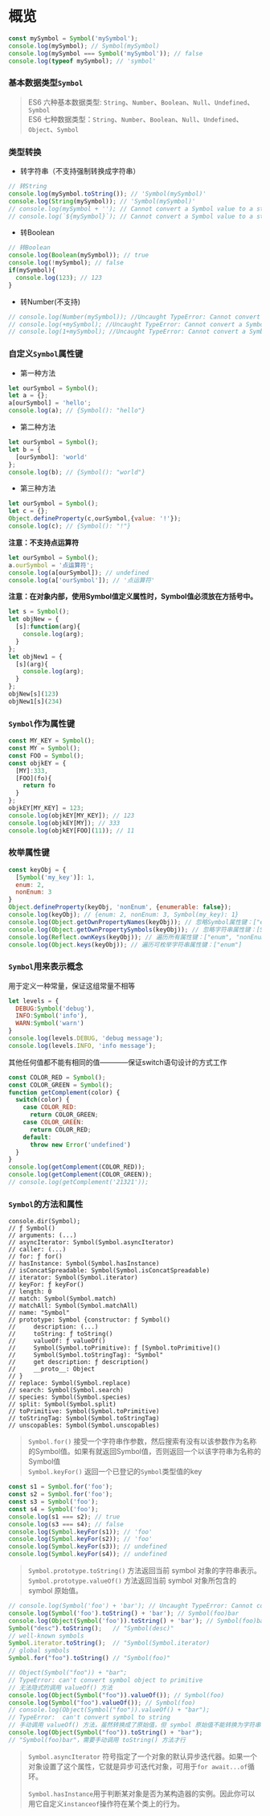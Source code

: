 # 概览  
```javascript
const mySymbol = Symbol('mySymbol');
console.log(mySymbol); // Symbol(mySymbol)
console.log(mySymbol === Symbol('mySymbol')); // false
console.log(typeof mySymbol); // 'symbol'
```

### 基本数据类型`Symbol`

> ES6 六种基本数据类型: `String`、`Number`、`Boolean`、`Null`、`Undefined`、`Symbol`  
> ES6 七种数据类型：`String`、`Number`、`Boolean`、`Null`、`Undefined`、`Object`、`Symbol`

### 类型转换 

* 转字符串（不支持强制转换成字符串）  
```javascript
// 转String
console.log(mySymbol.toString()); // 'Symbol(mySymbol)'
console.log(String(mySymbol)); // 'Symbol(mySymbol)'
// console.log(mySymbol + ''); // Cannot convert a Symbol value to a string
// console.log(`${mySymbol}`); // Cannot convert a Symbol value to a string
```  

* 转Boolean  
```javascript
// 转Boolean  
console.log(Boolean(mySymbol)); // true
console.log(!mySymbol); // false
if(mySymbol){
  console.log(123); // 123
}
```  

* 转Number(不支持)
```javascript
// console.log(Number(mySymbol)); //Uncaught TypeError: Cannot convert a Symbol value to a number
// console.log(+mySymbol); //Uncaught TypeError: Cannot convert a Symbol value to a number
// console.log(1+mySymbol); //Uncaught TypeError: Cannot convert a Symbol value to a number
```  

### 自定义`Symbol`属性键  

* 第一种方法
```javascript
let ourSymbol = Symbol();
let a = {};
a[ourSymbol] = 'hello'; 
console.log(a); // {Symbol(): "hello"}
```

* 第二种方法  
```javascript
let ourSymbol = Symbol();
let b = {
  [ourSymbol]: 'world'
};
console.log(b); // {Symbol(): "world"}
```  

* 第三种方法  
```javascript
let ourSymbol = Symbol();
let c = {};
Object.defineProperty(c,ourSymbol,{value: '!'});
console.log(c); // {Symbol(): "!"}
```  

**注意：不支持点运算符** 
```javascript
let ourSymbol = Symbol();
a.ourSymbol = '点运算符';
console.log(a[ourSymbol]); // undefined
console.log(a['ourSymbol']); // '点运算符'
```

**注意：在对象内部，使用Symbol值定义属性时，Symbol值必须放在方括号中。**  
```javascript
let s = Symbol();
let objNew = {
  [s]:function(arg){
    console.log(arg);
  }
};
let objNew1 = {
  [s](arg){
    console.log(arg);
  }
};
objNew[s](123)
objNew1[s](234)
```

### `Symbol`作为属性键  

```javascript
const MY_KEY = Symbol();
const MY = Symbol();
const FOO = Symbol();
const objkEY = {
  [MY]:333,
  [FOO](fo){
    return fo
  }
};
objkEY[MY_KEY] = 123;
console.log(objkEY[MY_KEY]); // 123
console.log(objkEY[MY]); // 333
console.log(objkEY[FOO](11)); // 11
```  

### 枚举属性键  

```javascript
const keyObj = {
  [Symbol('my_key')]: 1,
  enum: 2,
  nonEnum: 3
}
Object.defineProperty(keyObj, 'nonEnum', {enumerable: false});
console.log(keyObj); // {enum: 2, nonEnum: 3, Symbol(my_key): 1}
console.log(Object.getOwnPropertyNames(keyObj)); // 忽略Symbol属性键：["enum", "nonEnum"]
console.log(Object.getOwnPropertySymbols(keyObj)); // 忽略字符串属性键：[Symbol(my_key)]
console.log(Reflect.ownKeys(keyObj)); // 遍历所有属性键：["enum", "nonEnum", Symbol(my_key)]
console.log(Object.keys(keyObj)); // 遍历可枚举字符串属性键：["enum"]
```

### `Symbol`用来表示概念

用于定义一种常量，保证这组常量不相等  
```javascript
let levels = {
  DEBUG:Symbol('debug'),
  INFO:Symbol('info'),
  WARN:Symbol('warn')
}
console.log(levels.DEBUG, 'debug message');
console.log(levels.INFO, 'info message');
```  

其他任何值都不能有相同的值————保证switch语句设计的方式工作  
```javascript
const COLOR_RED = Symbol();
const COLOR_GREEN = Symbol();
function getComplement(color) {
  switch(color) {
    case COLOR_RED:
      return COLOR_GREEN;
    case COLOR_GREEN:
      return COLOR_RED;
    default: 
      throw new Error('undefined')
  }
}
console.log(getComplement(COLOR_RED));
console.log(getComplement(COLOR_GREEN));
// console.log(getComplement('21321'));
```  

### `Symbol`的方法和属性  

```
console.dir(Symbol);
// ƒ Symbol()
// arguments: (...)
// asyncIterator: Symbol(Symbol.asyncIterator)
// caller: (...)
// for: ƒ for()
// hasInstance: Symbol(Symbol.hasInstance)
// isConcatSpreadable: Symbol(Symbol.isConcatSpreadable)
// iterator: Symbol(Symbol.iterator)
// keyFor: ƒ keyFor()
// length: 0
// match: Symbol(Symbol.match)
// matchAll: Symbol(Symbol.matchAll)
// name: "Symbol"
// prototype: Symbol {constructor: ƒ Symbol()
//     description: (...)
//     toString: ƒ toString()
//     valueOf: ƒ valueOf()
//     Symbol(Symbol.toPrimitive): ƒ [Symbol.toPrimitive]()
//     Symbol(Symbol.toStringTag): "Symbol"
//     get description: ƒ description()
//     __proto__: Object
// }
// replace: Symbol(Symbol.replace)
// search: Symbol(Symbol.search)
// species: Symbol(Symbol.species)
// split: Symbol(Symbol.split)
// toPrimitive: Symbol(Symbol.toPrimitive)
// toStringTag: Symbol(Symbol.toStringTag)
// unscopables: Symbol(Symbol.unscopables)
```

> `Symbol.for()` 接受一个字符串作参数，然后搜索有没有以该参数作为名称的Symbol值。如果有就返回Symbol值，否则返回一个以该字符串为名称的Symbol值  
> `Symbol.keyFor()` 返回一个已登记的`Symbol`类型值的key  

```javascript
const s1 = Symbol.for('foo');
const s2 = Symbol.for('foo');
const s3 = Symbol('foo');
const s4 = Symbol('foo');
console.log(s1 === s2); // true
console.log(s3 === s4); // false
console.log(Symbol.keyFor(s1)); // 'foo'
console.log(Symbol.keyFor(s2)); // 'foo'
console.log(Symbol.keyFor(s3)); // undefined
console.log(Symbol.keyFor(s4)); // undefined
```

> `Symbol.prototype.toString()` 方法返回当前 symbol 对象的字符串表示。  
> `Symbol.prototype.valueOf()` 方法返回当前 symbol 对象所包含的 symbol 原始值。  

```javascript
// console.log(Symbol('foo') + 'bar'); // Uncaught TypeError: Cannot convert a Symbol value to a string
console.log(Symbol('foo').toString() + 'bar'); // Symbol(foo)bar
console.log(Object(Symbol('foo')).toString() + 'bar'); // Symbol(foo)bar
Symbol("desc").toString();   // "Symbol(desc)"
// well-known symbols
Symbol.iterator.toString();  // "Symbol(Symbol.iterator)
// global symbols
Symbol.for("foo").toString() // "Symbol(foo)"

// Object(Symbol("foo")) + "bar";
// TypeError: can't convert symbol object to primitive
// 无法隐式的调用 valueOf() 方法
console.log(Object(Symbol("foo")).valueOf()); // Symbol(foo)
console.log(Symbol("foo").valueOf()); // Symbol(foo)
// console.log(Object(Symbol("foo")).valueOf() + "bar");
// TypeError:  can't convert symbol to string
// 手动调用 valueOf() 方法，虽然转换成了原始值，但 symbol 原始值不能转换为字符串
console.log(Object(Symbol("foo")).toString() + "bar");
// "Symbol(foo)bar"，需要手动调用 toString() 方法才行
```

> `Symbol.asyncIterator` 符号指定了一个对象的默认异步迭代器。如果一个对象设置了这个属性，它就是异步可迭代对象，可用于`for await...of`循环。
>   
> `Symbol.hasInstance`用于判断某对象是否为某构造器的实例。因此你可以用它自定义`instanceof`操作符在某个类上的行为。  
> 
> 
